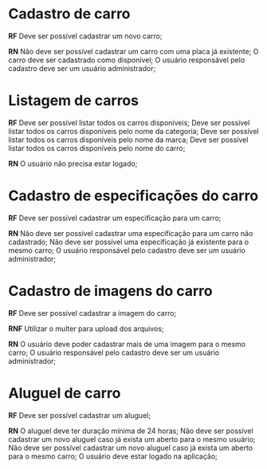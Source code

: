 # Cadastro de carro

**RF**
Deve ser possível cadastrar um novo carro;

**RN**
Não deve ser possível cadastrar um carro com uma placa já existente;
O carro deve ser cadastrado como disponível;
O usuário responsável pelo cadastro deve ser um usuário administrador;

# Listagem de carros

**RF**
Deve ser possível listar todos os carros disponíveis;
Deve ser possível listar todos os carros disponíveis pelo nome da categoria;
Deve ser possível listar todos os carros disponíveis pelo nome da marca;
Deve ser possível listar todos os carros disponíveis pelo nome do carro;

**RN**
O usuário não precisa estar logado;

# Cadastro de especificações do carro

**RF**
Deve ser possível cadastrar um especificação para um carro;

**RN**
Não deve ser possível cadastrar uma especificação para um carro não cadastrado;
Não deve ser possível uma especificação já existente para o mesmo carro;
O usuário responsável pelo cadastro deve ser um usuário administrador;

# Cadastro de imagens do carro

**RF**
Deve ser possível cadastrar a imagem do carro;

**RNF**
Utilizar o multer para upload dos arquivos;

**RN**
O usuário deve poder cadastrar mais de uma imagem para o mesmo carro;
O usuário responsável pelo cadastro deve ser um usuário administrador;

# Aluguel de carro

**RF**
Deve ser possível cadastrar um aluguel;

**RN**
O aluguel deve ter duração mínima de 24 horas;
Não deve ser possível cadastrar um novo aluguel caso já exista um aberto para o mesmo usuário;
Não deve ser possível cadastrar um novo aluguel caso já exista um aberto para o mesmo carro;
O usuário deve estar logado na aplicação;